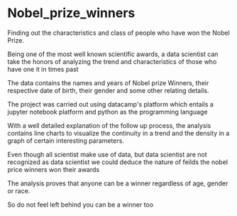 # Nobel_prize_winners
Finding out the characteristics and class of people who have won the Nobel Prize.

Being one of the most well known scientific awards, a data scientist can take the honors of analyzing the trend and characteristics of those who have one it in times past

The data contains the names and years of Nobel prize Winners, their respective date of birth, their gender and some other relating details.

The project was carried out using datacamp's platform which entails a jupyter notebook platform and python as the programming language

With a well detailed explanation of the follow up process, the analysis contains line charts to visualize the continuity in a trend and the density in a graph of certain interesting parameters.

Even though all scientist make use of data, but data scientist are not recognized as data scientist we could deduce the nature of feilds the nobel price winners won their awards

The analysis proves that anyone can be a winner regardless of age, gender or race.

So do not feel left behind you can be a winner too
